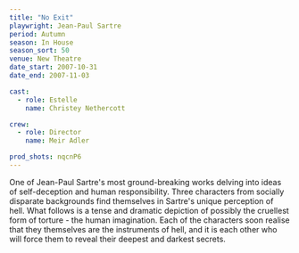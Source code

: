 ```yaml
---
title: "No Exit"
playwright: Jean-Paul Sartre
period: Autumn
season: In House
season_sort: 50
venue: New Theatre
date_start: 2007-10-31
date_end: 2007-11-03

cast:
  - role: Estelle
    name: Christey Nethercott

crew:
  - role: Director
    name: Meir Adler

prod_shots: nqcnP6
---
```


One of Jean-Paul Sartre's most ground-breaking works delving into ideas of self-deception and human responsibility. Three characters from socially disparate backgrounds find themselves in Sartre's unique perception of hell. What follows is a tense and dramatic depiction of possibly the cruellest form of torture - the human imagination. Each of the characters soon realise that they themselves are the instruments of hell, and it is each other who will force them to reveal their deepest and darkest secrets.
